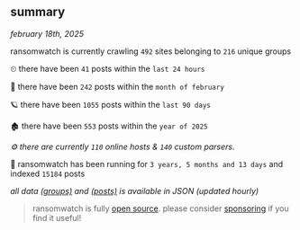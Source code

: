 
## summary
_february 18th, 2025_

ransomwatch is currently crawling `492` sites belonging to `216` unique groups

⏲ there have been `41` posts within the `last 24 hours`

🦈 there have been `242` posts within the `month of february`

🪐 there have been `1055` posts within the `last 90 days`

🏚 there have been `553` posts within the `year of 2025`

_⚙️ there are currently `110` online hosts & `140` custom parsers._

🦕 ransomwatch has been running for `3 years, 5 months and 13 days` and indexed `15184` posts

_all data  [(groups)](http://ransomwhat.telemetry.ltd/groups) and [(posts)](http://ransomwhat.telemetry.ltd/posts) is available in JSON (updated hourly)_

> ransomwatch is fully [open source](https://github.com/joshhighet/ransomwatch#ransomwatch--). please consider [sponsoring](https://github.com/sponsors/joshhighet) if you find it useful!
